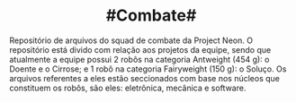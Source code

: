 <h1 align="center"> #Combate# </h1>
Repositório de arquivos do squad de combate da Project Neon. O repositório está divido com relação aos projetos da equipe, sendo que atualmente a equipe possui 2 robôs na categoria Antweight (454 g): o Doente e o Cirrose; e 1 robô na categoria Fairyweight (150 g): o Soluço. Os arquivos referentes a eles estão seccionados com base nos núcleos que constituem os robôs, são eles: eletrônica, mecânica e software.
